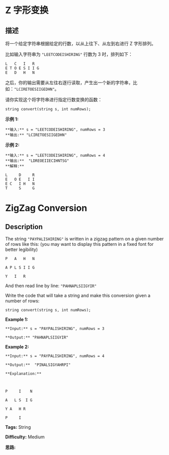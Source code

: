 # Z 字形变换

## 描述

将一个给定字符串根据给定的行数，以从上往下、从左到右进行 Z 字形排列。

比如输入字符串为 `"LEETCODEISHIRING"` 行数为 3 时，排列如下：

    
    
    L   C   I   R
    E T O E S I I G
    E   D   H   N
    

之后，你的输出需要从左往右逐行读取，产生出一个新的字符串，比如：`"LCIRETOESIIGEDHN"`。

请你实现这个将字符串进行指定行数变换的函数：

    
    
    string convert(string s, int numRows);

**示例  1:**

    
    
    **输入:** s = "LEETCODEISHIRING", numRows = 3
    **输出:** "LCIRETOESIIGEDHN"
    

**示例  2:**

    
    
    **输入:** s = "LEETCODEISHIRING", numRows = 4
    **输出:**  "LDREOEIIECIHNTSG"
    **解释:**
    
    L     D     R
    E   O E   I I
    E C   I H   N
    T     S     G



# ZigZag Conversion

## Description



The string `"PAYPALISHIRING"` is written in a zigzag pattern on a given number of rows like this: (you may want to display this pattern in a fixed font for better legibility)

    
    
    P   A   H   N
    A P L S I I G
    Y   I   R
    

And then read line by line: `"PAHNAPLSIIGYIR"`

Write the code that will take a string and make this conversion given a number of rows:

    
    
    string convert(string s, int numRows);

**Example 1:**

    
    
    **Input:** s = "PAYPALISHIRING", numRows = 3
    **Output:** "PAHNAPLSIIGYIR"
    

**Example 2:**

    
    
    **Input:** s = "PAYPALISHIRING", numRows = 4
    **Output:**  "PINALSIGYAHRPI"
    **Explanation:**
    
    P     I    N
    A   L S  I G
    Y A   H R
    P     I


**Tags:** String

**Difficulty:** Medium

**思路:**
